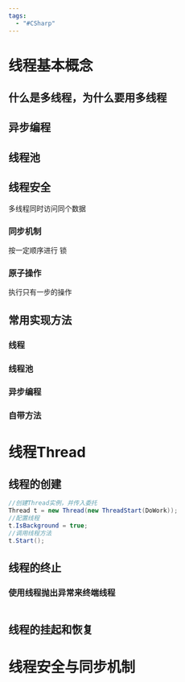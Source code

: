 ```yaml
---
tags:
  - "#CSharp"
---
```


# 线程基本概念

## 什么是多线程，为什么要用多线程

## 异步编程

## 线程池

## 线程安全
多线程同时访问同个数据

### 同步机制
按一定顺序进行
锁

### 原子操作
执行只有一步的操作

## 常用实现方法
### 线程
### 线程池
### 异步编程
### 自带方法

# 线程Thread
## 线程的创建
```csharp
//创建Thread实例，并传入委托
Thread t = new Thread(new ThreadStart(DoWork));
//配置线程
t.IsBackground = true;
//调用线程方法
t.Start();

```
## 线程的终止

### 使用线程抛出异常来终端线程
```csharp

```

## 线程的挂起和恢复

# 线程安全与同步机制